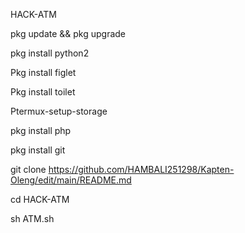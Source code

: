 

HACK-ATM

pkg update && pkg upgrade

pkg install python2

Pkg install figlet

Pkg install toilet

Ptermux-setup-storage

pkg install php

pkg install git

git clone https://github.com/HAMBALI251298/Kapten-Oleng/edit/main/README.md

cd HACK-ATM

sh ATM.sh

